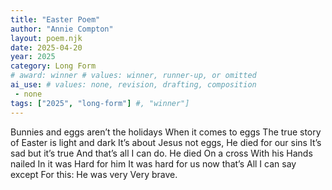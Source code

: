 ```yaml
---
title: "Easter Poem"
author: "Annie Compton"
layout: poem.njk
date: 2025-04-20
year: 2025
category: Long Form
# award: winner # values: winner, runner-up, or omitted
ai_use: # values: none, revision, drafting, composition
 - none 
tags: ["2025", "long-form"] #, "winner"]
---
```

Bunnies and eggs aren’t the holidays
When it comes to eggs
The true story of Easter is light and dark
It’s about Jesus not eggs, 
He died for our sins
It’s sad but it’s true
And that’s all I can do.
He died
On a cross
With his
Hands nailed
In it was 
Hard for him
It was hard for us now that’s
All I can say except
For this: He was very
Very brave.
